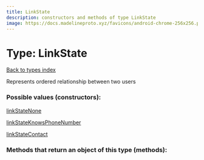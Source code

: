 ```yaml
---
title: LinkState
description: constructors and methods of type LinkState
image: https://docs.madelineproto.xyz/favicons/android-chrome-256x256.png
---
```

# Type: LinkState  
[Back to types index](index.md)



Represents ordered relationship between two users

### Possible values (constructors):

[linkStateNone](../constructors/linkStateNone.md)  

[linkStateKnowsPhoneNumber](../constructors/linkStateKnowsPhoneNumber.md)  

[linkStateContact](../constructors/linkStateContact.md)  



### Methods that return an object of this type (methods):



